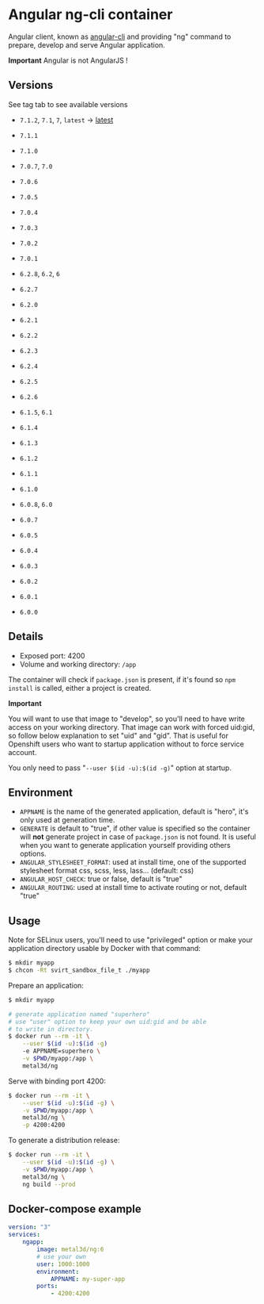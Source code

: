 # Angular ng-cli container

Angular client, known as [angular-cli](https://github.com/angular/angular-cli) and providing "ng" command to prepare, develop and serve Angular application.

**Important** Angular is not AngularJS !

## Versions

See tag tab to see available versions
- `7.1.2`, `7.1`, `7`, `latest` → [latest](https://github.com/metal3d/docker-ng/tree/master/src)
- `7.1.1`
- `7.1.0`
- `7.0.7`, `7.0`
- `7.0.6`
- `7.0.5`
- `7.0.4`
- `7.0.3`
- `7.0.2`
- `7.0.1`

- `6.2.8`, `6.2`, `6`
- `6.2.7`
- `6.2.0`
- `6.2.1`
- `6.2.2`
- `6.2.3`
- `6.2.4`
- `6.2.5`
- `6.2.6`

- `6.1.5`, `6.1`
- `6.1.4`
- `6.1.3`
- `6.1.2`
- `6.1.1`
- `6.1.0`

- `6.0.8`, `6.0`
- `6.0.7`
- `6.0.5`
- `6.0.4`
- `6.0.3`
- `6.0.2`
- `6.0.1`
- `6.0.0`


## Details

- Exposed port: 4200
- Volume and working directory: `/app`

The container will check if `package.json` is present, if it's found so `npm install` is called, either a project is created.

**Important**

You will want to use that image to "develop", so you'll need to have write access on your working directory. That image can work with forced uid:gid, so follow below explanation to set "uid" and "gid". That is useful for Openshift users who want to startup application without to force service account.

You only need to pass "`--user $(id -u):$(id -g)`" option at startup.

## Environment

- `APPNAME` is the name of the generated application, default is "hero", it's only used at generation time.
- `GENERATE` is default to "true", if other value is specified so the container will **not** generate project in case of `package.json` is not found. It is useful when you want to generate application yourself providing others options.
- `ANGULAR_STYLESHEET_FORMAT`: used at install time, one of the supported stylesheet format css, scss, less, lass... (default: css)
- `ANGULAR_HOST_CHECK`: true or false, default is "true"
- `ANGULAR_ROUTING`: used at install time to activate routing or not, default "true"


## Usage

Note for SELinux users, you'll need to use "privileged" option or make your application directory usable by Docker with that command:

```bash
$ mkdir myapp
$ chcon -Rt svirt_sandbox_file_t ./myapp 
```

Prepare an application:

```bash
$ mkdir myapp

# generate application named "superhero"
# use "user" option to keep your own uid:gid and be able
# to write in directory.
$ docker run --rm -it \
    --user $(id -u):$(id -g)
    -e APPNAME=superhero \
    -v $PWD/myapp:/app \
    metal3d/ng

```

Serve with binding port 4200:

```bash
$ docker run --rm -it \
    --user $(id -u):$(id -g) \
    -v $PWD/myapp:/app \
    metal3d/ng \
    -p 4200:4200
```

To generate a distribution release:

```bash
$ docker run --rm -it \
    --user $(id -u):$(id -g) \
    -v $PWD/myapp:/app \
    metal3d/ng \
    ng build --prod
```

## Docker-compose example


```yaml
version: "3"
services:
    ngapp:
        image: metal3d/ng:6
        # use your own
        user: 1000:1000
        environment:
            APPNAME: my-super-app
        ports:
            - 4200:4200
```
